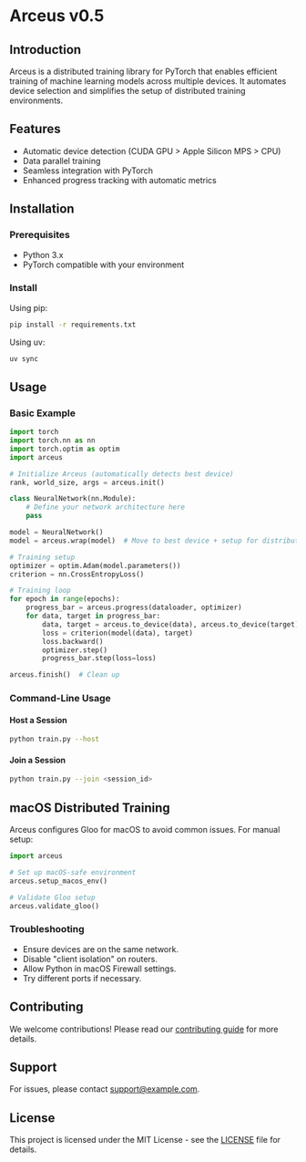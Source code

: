 # Arceus v0.5

## Introduction
Arceus is a distributed training library for PyTorch that enables efficient training of machine learning models across multiple devices. It automates device selection and simplifies the setup of distributed training environments.

## Features
- Automatic device detection (CUDA GPU > Apple Silicon MPS > CPU)
- Data parallel training
- Seamless integration with PyTorch
- Enhanced progress tracking with automatic metrics

## Installation

### Prerequisites
- Python 3.x
- PyTorch compatible with your environment

### Install
Using pip:
```bash
pip install -r requirements.txt
```

Using uv:
```bash
uv sync
```

## Usage

### Basic Example
```python
import torch
import torch.nn as nn
import torch.optim as optim
import arceus

# Initialize Arceus (automatically detects best device)
rank, world_size, args = arceus.init()

class NeuralNetwork(nn.Module):
    # Define your network architecture here
    pass

model = NeuralNetwork()
model = arceus.wrap(model)  # Move to best device + setup for distributed training

# Training setup
optimizer = optim.Adam(model.parameters())
criterion = nn.CrossEntropyLoss()

# Training loop
for epoch in range(epochs):
    progress_bar = arceus.progress(dataloader, optimizer)
    for data, target in progress_bar:
        data, target = arceus.to_device(data), arceus.to_device(target)
        loss = criterion(model(data), target)
        loss.backward()
        optimizer.step()
        progress_bar.step(loss=loss)

arceus.finish()  # Clean up
```

### Command-Line Usage
#### Host a Session
```bash
python train.py --host
```

#### Join a Session
```bash
python train.py --join <session_id>
```

## macOS Distributed Training
Arceus configures Gloo for macOS to avoid common issues. For manual setup:

```python
import arceus

# Set up macOS-safe environment
arceus.setup_macos_env()

# Validate Gloo setup
arceus.validate_gloo()
```

### Troubleshooting
- Ensure devices are on the same network.
- Disable "client isolation" on routers.
- Allow Python in macOS Firewall settings.
- Try different ports if necessary.

## Contributing
We welcome contributions! Please read our [contributing guide](CONTRIBUTING.md) for more details.

## Support
For issues, please contact [support@example.com](mailto:support@example.com).

## License
This project is licensed under the MIT License - see the [LICENSE](LICENSE) file for details.
